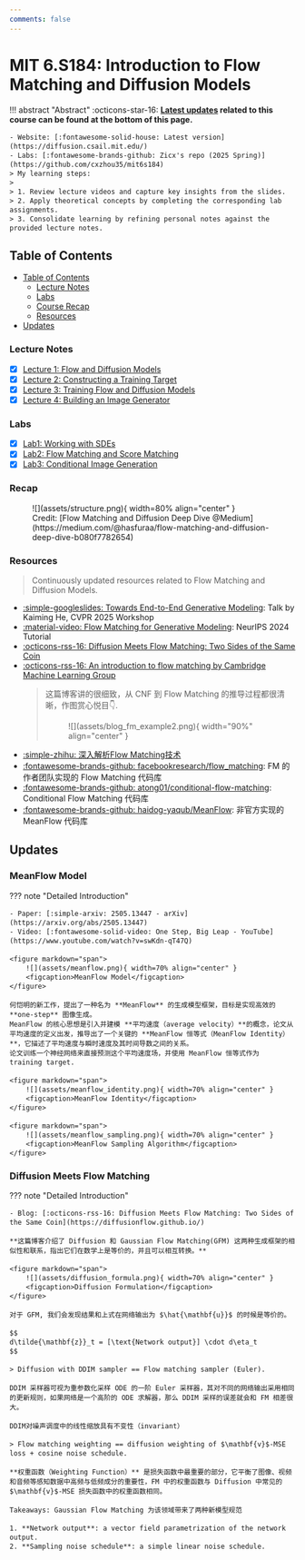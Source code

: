 ```yaml
---
comments: false
---
```


# MIT 6.S184: Introduction to Flow Matching and Diffusion Models

!!! abstract "Abstract"
    :octicons-star-16: **[Latest updates](#updates) related to this course can be found at the bottom of this page.**

    - Website: [:fontawesome-solid-house: Latest version](https://diffusion.csail.mit.edu/)
    - Labs: [:fontawesome-brands-github: Zicx's repo (2025 Spring)](https://github.com/cxzhou35/mit6s184)
    > My learning steps:
    >
    > 1. Review lecture videos and capture key insights from the slides.
    > 2. Apply theoretical concepts by completing the corresponding lab assignments.
    > 3. Consolidate learning by refining personal notes against the provided lecture notes.

## Table of Contents

- [Table of Contents](#table-of-contents)
    - [Lecture Notes](#lecture-notes)
    - [Labs](#labs)
    - [Course Recap](#recap)
    - [Resources](#resources)
- [Updates](#updates)

### Lecture Notes

- [x] [Lecture 1: Flow and Diffusion Models](./lec01.md)
- [x] [Lecture 2: Constructing a Training Target](./lec02.md)
- [x] [Lecture 3: Training Flow and Diffusion Models](./lec03.md)
- [x] [Lecture 4: Building an Image Generator](./lec04.md)

### Labs

- [x] [Lab1: Working with SDEs](https://github.com/cxzhou35/mit6s184/blob/main/labs/lab_one.ipynb)
- [x] [Lab2: Flow Matching and Score Matching](https://github.com/cxzhou35/mit6s184/blob/main/labs/lab_two.ipynb)
- [x] [Lab3: Conditional Image Generation](https://github.com/cxzhou35/mit6s184/blob/main/labs/lab_three.ipynb)

### Recap
<figure markdown="span">
    ![](assets/structure.png){ width=80% align="center" }
    <figcaption>Credit: [Flow Matching and Diffusion Deep Dive @Medium](https://medium.com/@hasfuraa/flow-matching-and-diffusion-deep-dive-b080f7782654)</figcaption>
</figure>

### Resources

> Continuously updated resources related to Flow Matching and Diffusion Models.

- [:simple-googleslides: Towards End-to-End Generative Modeling](https://people.csail.mit.edu/kaiming/cvpr25talk/cvpr2025_meanflow_kaiming.pdf): Talk by Kaiming He, CVPR 2025 Workshop
- [:material-video: Flow Matching for Generative Modeling](https://neurips.cc/virtual/2024/tutorial/99531): NeurIPS 2024 Tutorial
- [:octicons-rss-16: Diffusion Meets Flow Matching: Two Sides of the Same Coin](https://diffusionflow.github.io/)
- [:octicons-rss-16: An introduction to flow matching by Cambridge Machine Learning Group](https://mlg.eng.cam.ac.uk/blog/2024/01/20/flow-matching.html)
  > 这篇博客讲的很细致，从 CNF 到 Flow Matching 的推导过程都很清晰，作图赏心悦目👇.
  > <figure markdown="span">
  >   ![](assets/blog_fm_example2.png){ width="90%" align="center" }
  > </figure>
- [:simple-zhihu: 深入解析Flow Matching技术](https://zhuanlan.zhihu.com/p/685921518)
- [:fontawesome-brands-github: facebookresearch/flow_matching](https://github.com/facebookresearch/flow_matching): FM 的作者团队实现的 Flow Matching 代码库
- [:fontawesome-brands-github: atong01/conditional-flow-matching](https://github.com/atong01/conditional-flow-matching): Conditional Flow Matching 代码库
- [:fontawesome-brands-github: haidog-yaqub/MeanFlow](https://github.com/haidog-yaqub/MeanFlow): 非官方实现的 MeanFlow 代码库

## Updates

### MeanFlow Model

??? note "️Detailed Introduction"

    - Paper: [:simple-arxiv: 2505.13447 - arXiv](https://arxiv.org/abs/2505.13447)
    - Video: [:fontawesome-solid-video: One Step, Big Leap - YouTube](https://www.youtube.com/watch?v=swKdn-qT47Q)

    <figure markdown="span">
        ![](assets/meanflow.png){ width=70% align="center" }
        <figcaption>MeanFlow Model</figcaption>
    </figure>

    何恺明的新工作，提出了一种名为 **MeanFlow** 的生成模型框架，目标是实现高效的**one-step** 图像生成。
    MeanFlow 的核心思想是引入并建模 **平均速度（average velocity）**的概念，论文从平均速度的定义出发，推导出了一个关键的 **MeanFlow 恒等式（MeanFlow Identity）**，它描述了平均速度与瞬时速度及其时间导数之间的关系。
    论文训练一个神经网络来直接预测这个平均速度场，并使用 MeanFlow 恒等式作为 training target.

    <figure markdown="span">
        ![](assets/meanflow_identity.png){ width=70% align="center" }
        <figcaption>MeanFlow Identity</figcaption>
    </figure>

    <figure markdown="span">
        ![](assets/meanflow_sampling.png){ width=70% align="center" }
        <figcaption>MeanFlow Sampling Algorithm</figcaption>
    </figure>

### Diffusion Meets Flow Matching

??? note "️Detailed Introduction"

    - Blog: [:octicons-rss-16: Diffusion Meets Flow Matching: Two Sides of the Same Coin](https://diffusionflow.github.io/)

    **这篇博客介绍了 Diffusion 和 Gaussian Flow Matching(GFM) 这两种生成框架的相似性和联系，指出它们在数学上是等价的，并且可以相互转换。**

    <figure markdown="span">
        ![](assets/diffusion_formula.png){ width=70% align="center" }
        <figcaption>Diffusion Formulation</figcaption>
    </figure>

    对于 GFM, 我们会发现结果和上式在网络输出为 $\hat{\mathbf{u}}$ 的时候是等价的。

    $$
    d\tilde{\mathbf{z}}_t = [\text{Network output}] \cdot d\eta_t
    $$

    > Diffusion with DDIM sampler == Flow matching sampler (Euler).

    DDIM 采样器可视为重参数化采样 ODE 的一阶 Euler 采样器，其对不同的网络输出采用相同的更新规则，如果网络是一个高阶的 ODE 求解器，那么 DDIM 采样的误差就会和 FM 相差很大。

    DDIM对噪声调度中的线性缩放具有不变性（invariant）

    > Flow matching weighting == diffusion weighting of $\mathbf{v}$-MSE loss + cosine noise schedule.

    **权重函数（Weighting Function）** 是损失函数中最重要的部分，它平衡了图像、视频和音频等感知数据中高频与低频成分的重要性，FM 中的权重函数与 Diffusion 中常见的 $\mathbf{v}$-MSE 损失函数中的权重函数相同。

    Takeaways: Gaussian Flow Matching 为该领域带来了两种新模型规范

    1. **Network output**: a vector field parametrization of the network output.
    2. **Sampling noise schedule**: a simple linear noise schedule.
